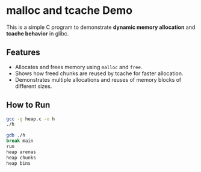 # malloc and tcache Demo

This is a simple C program to demonstrate **dynamic memory allocation** and **tcache behavior** in glibc.

## Features
- Allocates and frees memory using `malloc` and `free`.
- Shows how freed chunks are reused by tcache for faster allocation.
- Demonstrates multiple allocations and reuses of memory blocks of different sizes.

## How to Run
```bash
gcc -g heap.c -o h
./h

gdb ./h
break main
run
heap arenas
heap chunks
heap bins
```
